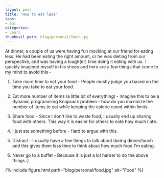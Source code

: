 ```yaml
---
layout: post
title: "How to eat less"
tags:
- Eat
categories:
- Learn
thumbnail_path: blog/personal/food.jpg
---
```


At dinner, a couple of us were having fun mocking at our friend for eating less. He had been eating the right amount, or he was dieting from our perspective, and was having a tough(er) time doing it eating with us. I quickly imagined myself in his shoes and here are a few things that come to my mind to avoid this - 

1. Take more time to eat your food - People mostly judge you based on the time you take to eat your food. 

2. Eat more number of items (a little bit of everything) - Imagine this to be a dynamic programming Knapsack problem - how do you maximize the number of items to eat while keeping the calorie count within limits.

3. Share food - Since I don't like to waste food, I usually end up sharing food with others. This way it is easier for others to note how much I ate. 

4. I just ate something before - Hard to argue with this.

5. Distract - I usually have a few things to talk about during dinner/lunch and this gives them less time to think about how much food I'm eating.

6. Never go to a buffet - Because it is just a lot harder to do the above things :)

{% include figure.html path="blog/personal/food.jpg" alt="Food" %}